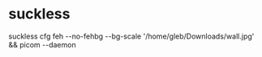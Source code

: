 # suckless
suckless cfg
feh --no-fehbg --bg-scale '/home/gleb/Downloads/wall.jpg' && picom --daemon
